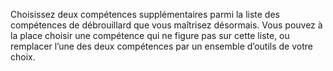 ﻿---
id: class_cunning_fr.md#compétence
name: Compétence
---

Choisissez deux compétences supplémentaires parmi la liste des compétences de débrouillard que vous maîtrisez désormais. Vous pouvez à la place choisir une compétence qui ne figure pas sur cette liste, ou remplacer l’une des deux compétences par un ensemble d’outils de votre choix.

